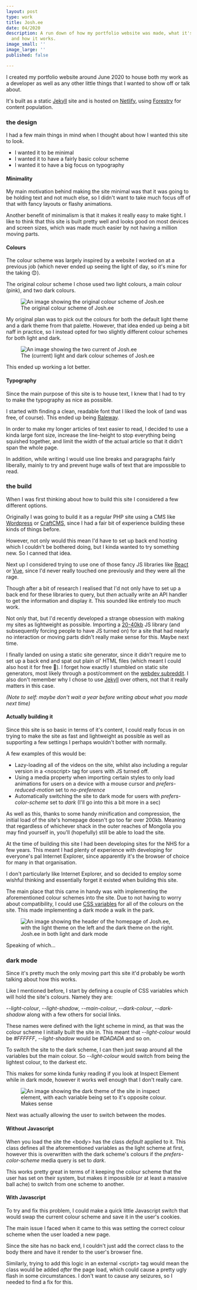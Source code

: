 ```yaml
---
layout: post
type: work
title: Josh.ee
date: 04/2020
description: A run down of how my portfolio website was made, what it's made with
  and how it works.
image_small: ''
image_large: ''
published: false

---
```

I created my portfolio website around June 2020 to house both my work as a developer as well as any other little things that I wanted to show off or talk about.

It's built as a static [Jekyll](https://jekyllrb.com/) site and is hosted on [Netlify](https://www.netlify.com/), using [Forestry](https://forestry.io/) for content population.

<h3><span>the design</span></h3>

I had a few main things in mind when I thought about how I wanted this site to look.

* I wanted it to be minimal
* I wanted it to have a fairly basic colour scheme
* I wanted it to have a big focus on typography

<h4>Minimality</h4>

My main motivation behind making the site minimal was that it was going to be holding text and not much else, so I didn't want to take much focus off of that with fancy layouts or flashy animations.

Another benefit of minimalism is that it makes it really easy to make tight. I like to think that this site is built pretty well and looks good on most devices and screen sizes, which was made much easier by not having a million moving parts.

<h4>Colours</h4>

The colour scheme was largely inspired by a website I worked on at a previous job (which never ended up seeing the light of day, so it's mine for the taking 😊).

The original colour scheme I chose used two light colours, a main colour (pink), and two dark colours.

<figure>  
<img src="/assets/img/colours_original.png" alt="An image showing the original colour scheme of Josh.ee"/>  
<figcaption>The original colour scheme of Josh.ee</figcaption>  
</figure>

My original plan was to pick out the colours for both the default light theme and a dark theme from that palette. However, that idea ended up being a bit naff in practice, so I instead opted for two slightly different colour schemes for both light and dark.

<figure><img src="/assets/img/colours_comp.png" alt="An image showing the two current of Josh.ee"/><figcaption>The (current) light and dark colour schemes of Josh.ee</figcaption></figure>

This ended up working a lot better.

<h4>Typography</h4>

Since the main purpose of this site is to house text, I knew that I had to try to make the typography as nice as possible.

I started with finding a clean, readable font that I liked the look of (and was free, of course). This ended up being [Raleway](https://fonts.google.com/specimen/Raleway).

In order to make my longer articles of text easier to read, I decided to use a kinda large font size, increase the line-height to stop everything being squished together, and limit the width of the actual article so that it didn't span the whole page.

In addition, while writing I would use line breaks and paragraphs fairly liberally, mainly to try and prevent huge walls of text that are impossible to read.

<h3><span>the build</span></h3>

When I was first thinking about how to build this site I considered a few different options.

Originally I was going to build it as a regular PHP site using a CMS like [Wordpress](https://wordpress.com/) or [CraftCMS](https://craftcms.com/), since I had a fair bit of experience building these kinds of things before.

However, not only would this mean I'd have to set up back end hosting which I couldn't be bothered doing, but I kinda wanted to try something new. So I canned that idea.

Next up I considered trying to use one of those fancy JS libraries like [React](https://reactjs.org/) or [Vue](https://vuejs.org/), since I'd never really touched one previously and they were all the rage.

Though after a bit of research I realised that I'd not only have to set up a back end for these libraries to query, but _then_ actually write an API handler to get the information and display it. This sounded like entirely too much work.

Not only that, but I'd recently developed a strange obsession with making my sites as lightweight as possible. Importing a [20-40kb](https://gist.github.com/Restuta/cda69e50a853aa64912d) JS library (and subsequently forcing people to have JS turned on) for a site that had nearly no interaction or moving parts didn't really make sense for this. Maybe next time.

I finally landed on using a static site generator, since it didn't require me to set up a back end and spat out plain ol' HTML files (which meant I could also host it for free 🤑). I forget how exactly I stumbled on static site generators, most likely through a post/comment on the [webdev subreddit](https://old.reddit.com/r/webdev/). I also don't remember why I chose to use [Jekyll](https://jekyllrb.com/) over others, not that it really matters in this case. 

_(Note to self: maybe don't wait a year before writing about what you made next time)_

<h4>Actually building it</h4>

Since this site is so basic in terms of it's content, I could really focus in on trying to make the site as fast and lightweight as possible as well as supporting a few settings I perhaps wouldn't bother with normally.

A few examples of this would be:

* Lazy-loading all of the videos on the site, whilst also including a regular version in a &lt;noscript&gt; tag for users with JS turned off.
* Using a media property when importing certain styles to only load animations for users on a device with a mouse cursor and _prefers-reduced-motion_ set to _no-preference_
* Automatically switching the site to dark mode for users with _prefers-color-scheme_ set to _dark_ (I'll go into this a bit more in a sec)

As well as this, thanks to some handy minification and compression, the initial load of the site's homepage doesn't go too far over 200kb. Meaning that regardless of whichever shack in the outer reaches of Mongolia you may find yourself in, you'll (hopefully) still be able to load the site.

At the time of building this site I had been developing sites for the NHS for a few years. This meant I had plenty of experience with developing for everyone's pal Internet Explorer, since apparently it's the browser of choice for many in that organisation.

I don't particularly like Internet Explorer, and so decided to employ some wishful thinking and essentially forget it existed when building this site.

The main place that this came in handy was with implementing the aforementioned colour schemes into the site. Due to not having to worry about compatibility, I could use [CSS variables](https://developer.mozilla.org/en-US/docs/Web/CSS/Using_CSS_custom_properties) for all of the colours on the site. This made implementing a dark mode a walk in the park.

<figure><img src="/assets/img/light_dark_home.png" alt="An image showing the header of the homepage of Josh.ee, with the light theme on the left and the dark theme on the right."/><figcaption>Josh.ee in both light and dark mode</figcaption></figure>

Speaking of which...

<h3><span>dark mode</span></h3>

Since it's pretty much the only moving part this site it'd probably be worth talking about how this works.

Like I mentioned before, I start by defining a couple of CSS variables which will hold the site's colours. Namely they are:

_--light-colour_, _--light-shadow_, _--main-colour_, _--dark-colour_, _--dark-shadow_ along with a few others for social links.

These names were defined with the light scheme in mind, as that was the colour scheme I initially built the site in. This meant that _--light-colour_ would be _#FFFFFF_, _--light-shadow_ would be _#DADADA_ and so on.

To switch the site to the dark scheme, I can then just swap around all the variables but the main colour. So _--light-colour_ would switch from being the lightest colour, to the darkest etc.

This makes for some kinda funky reading if you look at Inspect Element while in dark mode, however it works well enough that I don't really care.

<figure><img src="/assets/img/inspect_element_colours.png" alt="An image showing the dark theme of the site in inspect element, with each variable being set to it's opposite colour."/><figcaption>Makes sense</figcaption></figure>

Next was actually allowing the user to switch between the modes.

<h4>Without Javascript</h4>

When you load the site the &lt;body&gt; has the class _default_ applied to it. This class defines all the aforementioned variables as the light scheme at first, however this is overwritten with the dark scheme's colours if the _prefers-color-scheme_ media query is set to _dark_.

This works pretty great in terms of it keeping the colour scheme that the user has set on their system, but makes it impossible (or at least a massive ball ache) to switch from one scheme to another.

<h4>With Javascript</h4>

To try and fix this problem, I could make a quick little Javascript switch that would swap the current colour scheme and save it in the user's cookies.

The main issue I faced when it came to this was setting the correct colour scheme when the user loaded a new page.

Since the site has no back end, I couldn't just add the correct class to the body there and have it render to the user's browser fine.

Similarly, trying to add this logic in an external &lt;script&gt; tag would mean the class would be added _after_ the page load, which could cause a pretty ugly flash in some circumstances. I don't want to cause any seizures, so I needed to find a fix for this.